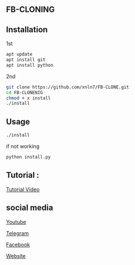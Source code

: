 ## FB-CLONING

## Installation
1st 
```bash
apt update
apt install git
apt install python

```
2nd
```bash
git clone https://github.com/xnln7/FB-CLONE.git
cd FB-CLONENIG
chmod + x install
./install
```

## Usage

```bash
./install
```
if not working 
```bash
python install.py
```



## Tutorial :
<p>
  <a href="https://youtube.com/@xnln7">Tutorial Video</a>
  </p>


## social media
<p>
  <a href="https://youtube.com/@xnln7">Youtube</a>
  </p>

<p>
  <a href="https://t.me/xnln7">Telegram</a>
</p>

  <p>
  <a href="https://www.facebook.com/xnln7">Facebook</a>
  </p>

<p>
  <a href="https://xnln7.blogspot.com">Website</a>
  </p>

